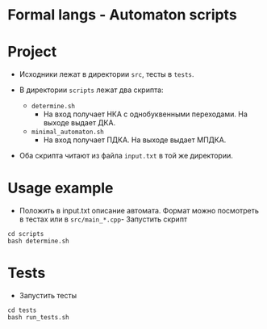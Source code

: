 # Formal langs - Automaton scripts

# Project

- Исходники лежат в директории `src`, тесты в `tests`.
- В директории `scripts` лежат два скрипта:
  - `determine.sh`
    - На вход получает НКА с однобуквенными переходами. На выходе выдает ДКА.
  - `minimal_automaton.sh`
    - На вход получает ПДКА. На выходе выдает МПДКА.

- Оба скрипта читают из файла `input.txt` в той же директории.

# Usage example

- Положить в input.txt описание автомата. Формат можно посмотреть в тестах или в `src/main_*.cpp`- Запустить скрипт

```
cd scripts
bash determine.sh
```

# Tests

- Запустить тесты

```
cd tests
bash run_tests.sh
```


